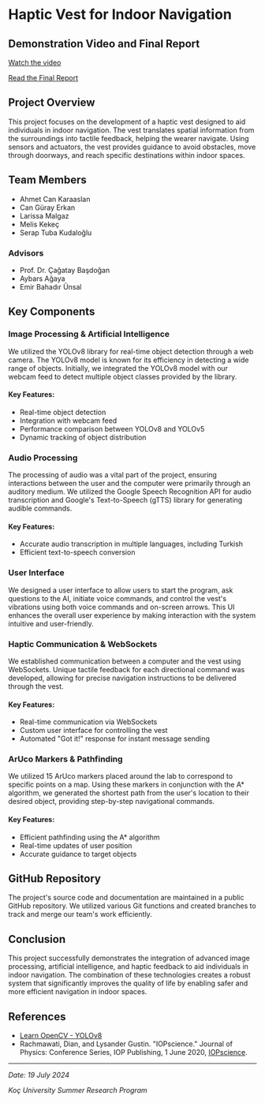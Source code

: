 # Haptic Vest for Indoor Navigation

## Demonstration Video and Final Report

[Watch the video](https://youtu.be/8E0bLfXa-ek)

[Read the Final Report](./KUSRP%20-%20Haptic%20Vest%20for%20Indoor%20Navigation%20-%20Final%20Report.pdf)

## Project Overview

This project focuses on the development of a haptic vest designed to aid individuals in indoor navigation. The vest translates spatial information from the surroundings into tactile feedback, helping the wearer navigate. Using sensors and actuators, the vest provides guidance to avoid obstacles, move through doorways, and reach specific destinations within indoor spaces.

## Team Members

- Ahmet Can Karaaslan
- Can Güray Erkan
- Larissa Malgaz
- Melis Kekeç
- Serap Tuba Kudaloğlu

### Advisors

- Prof. Dr. Çağatay Başdoğan
- Aybars Ağaya
- Emir Bahadır Ünsal

## Key Components

### Image Processing & Artificial Intelligence

We utilized the YOLOv8 library for real-time object detection through a web camera. The YOLOv8 model is known for its efficiency in detecting a wide range of objects. Initially, we integrated the YOLOv8 model with our webcam feed to detect multiple object classes provided by the library. 

#### Key Features:
- Real-time object detection
- Integration with webcam feed
- Performance comparison between YOLOv8 and YOLOv5
- Dynamic tracking of object distribution

### Audio Processing

The processing of audio was a vital part of the project, ensuring interactions between the user and the computer were primarily through an auditory medium. We utilized the Google Speech Recognition API for audio transcription and Google's Text-to-Speech (gTTS) library for generating audible commands.

#### Key Features:
- Accurate audio transcription in multiple languages, including Turkish
- Efficient text-to-speech conversion

### User Interface

We designed a user interface to allow users to start the program, ask questions to the AI, initiate voice commands, and control the vest's vibrations using both voice commands and on-screen arrows. This UI enhances the overall user experience by making interaction with the system intuitive and user-friendly.

### Haptic Communication & WebSockets

We established communication between a computer and the vest using WebSockets. Unique tactile feedback for each directional command was developed, allowing for precise navigation instructions to be delivered through the vest.

#### Key Features:
- Real-time communication via WebSockets
- Custom user interface for controlling the vest
- Automated "Got it!" response for instant message sending

### ArUco Markers & Pathfinding

We utilized 15 ArUco markers placed around the lab to correspond to specific points on a map. Using these markers in conjunction with the A* algorithm, we generated the shortest path from the user's location to their desired object, providing step-by-step navigational commands.

#### Key Features:
- Efficient pathfinding using the A* algorithm
- Real-time updates of user position
- Accurate guidance to target objects

## GitHub Repository

The project's source code and documentation are maintained in a public GitHub repository. We utilized various Git functions and created branches to track and merge our team's work efficiently.

## Conclusion

This project successfully demonstrates the integration of advanced image processing, artificial intelligence, and haptic feedback to aid individuals in indoor navigation. The combination of these technologies creates a robust system that significantly improves the quality of life by enabling safer and more efficient navigation in indoor spaces.

## References

- [Learn OpenCV - YOLOv8](https://learnopencv.com/ultralytics-yolov8/)
- Rachmawati, Dian, and Lysander Gustin. "IOPscience." Journal of Physics: Conference Series, IOP Publishing, 1 June 2020, [IOPscience](https://iopscience.iop.org/article/10.1088/1742-6596/1566/1/012061/meta).

---

*Date: 19 July 2024*

*Koç University Summer Research Program*

